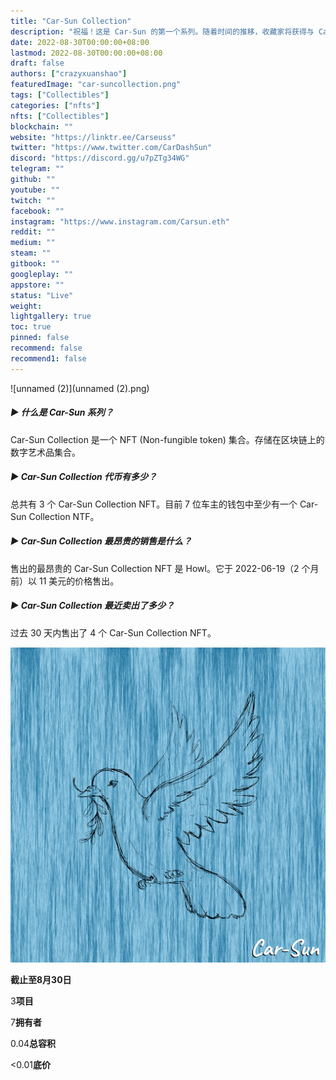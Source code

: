 ```yaml
---
title: "Car-Sun Collection"
description: "祝福！这是 Car-Sun 的第一个系列。随着时间的推移，收藏家将获得与 Car-Sun 的音乐和艺术相关的各种特权。加入我们这美妙的旅程吧！您的支持是极大的赞赏。"
date: 2022-08-30T00:00:00+08:00
lastmod: 2022-08-30T00:00:00+08:00
draft: false
authors: ["crazyxuanshao"]
featuredImage: "car-suncollection.png"
tags: ["Collectibles"]
categories: ["nfts"]
nfts: ["Collectibles"]
blockchain: ""
website: "https://linktr.ee/Carseuss"
twitter: "https://www.twitter.com/CarDashSun"
discord: "https://discord.gg/u7pZTg34WG"
telegram: ""
github: ""
youtube: ""
twitch: ""
facebook: ""
instagram: "https://www.instagram.com/Carsun.eth"
reddit: ""
medium: ""
steam: ""
gitbook: ""
googleplay: ""
appstore: ""
status: "Live"
weight: 
lightgallery: true
toc: true
pinned: false
recommend: false
recommend1: false
---
```

![unnamed (2)](unnamed (2).png)

##### ▶ 什么是 Car-Sun 系列？

Car-Sun Collection 是一个 NFT (Non-fungible token) 集合。存储在区块链上的数字艺术品集合。

##### ▶ Car-Sun Collection 代币有多少？

总共有 3 个 Car-Sun Collection NFT。目前 7 位车主的钱包中至少有一个 Car-Sun Collection NTF。

##### ▶ Car-Sun Collection 最昂贵的销售是什么？

售出的最昂贵的 Car-Sun Collection NFT 是 Howl。它于 2022-06-19（2 个月前）以 11 美元的价格售出。

##### ▶ Car-Sun Collection 最近卖出了多少？

过去 30 天内售出了 4 个 Car-Sun Collection NFT。

![unnamed](unnamed.png)

**截止至8月30日**

3**项目**

7**拥有者**

0.04**总容积**

<0.01**底价**